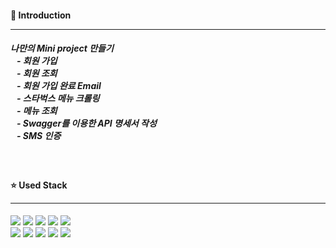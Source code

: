 <h4> 📢 Introduction <hr/></h4>
  <h5>
    나만의 Mini project 만들기<br>
      &nbsp;&nbsp;&nbsp;- 회원 가입<br>
      &nbsp;&nbsp;&nbsp;- 회원 조회<br>
      &nbsp;&nbsp;&nbsp;- 회원 가입 완료 Email<br>
      &nbsp;&nbsp;&nbsp;- 스타벅스 메뉴 크롤링<br>
      &nbsp;&nbsp;&nbsp;- 메뉴 조회<br>
      &nbsp;&nbsp;&nbsp;- Swagger를 이용한 API 명세서 작성<br>
      &nbsp;&nbsp;&nbsp;- SMS 인증<br>
  </h5>
<br>
  <h4> ⭐ Used Stack <hr/> </h4>
  <div>
    <img src="https://img.shields.io/badge/Javascript-F7DF1E?style=flat&logo=javascript&logoColor=black">
    <img src="https://img.shields.io/badge/Node.js-339933?style=flat&logo=nodejs&logoColor=white">
    <img src="https://img.shields.io/badge/Nodemon-76D04B?style=flat&logo=nodemon&logoColor=black">
    <img src="https://img.shields.io/badge/Express-000000?style=flat&logo=express&logoColor=white">
    <img src="https://img.shields.io/badge/Swagger-85EA2D?style=flat&logo=swagger&logoColor=black">
    <br>
    <img src="https://img.shields.io/badge/MongoDB-47A248?style=flat&logo=mongodb&logoColor=white">
    <img src="https://img.shields.io/badge/Mongoose-880000?style=flat&logo=mongoose&logoColor=white">
    <img src="https://img.shields.io/badge/HTML-E34F26?style=flat&logo=html&logoColor=white">
    <img src="https://img.shields.io/badge/CSS-1572B6?style=flat&logo=css&logoColor=white">
    <img src="https://img.shields.io/badge/.ENV-ECD53F?style=flat&logo=dotenv&logoColor=black">  
  </div>
  
  
